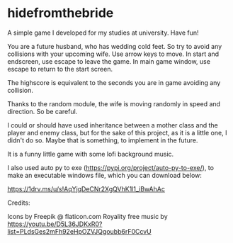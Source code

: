 # hidefromthebride
A simple game I developed for my studies at university. Have fun!

You are a future husband, who has wedding cold feet. So try to avoid any collisions with your upcoming wife.
Use arrow keys to move.
In start and endscreen, use escape to leave the game.
In main game window, use escape to return to the start screen.

The highscore is equivalent to the seconds you are in game avoiding any collision.

Thanks to the random module, the wife is moving randomly in speed and direction. So be careful.

I could or should have used inheritance between a mother class and the player and enemy class, but for the sake of this project, as it is a little one, I didn't do so.
Maybe that is something, to implement in the future.

It is a funny little game with some lofi background music.

I also used auto py to exe (https://pypi.org/project/auto-py-to-exe/), to make an executable windows file, which you can download below:

https://1drv.ms/u/s!AqYjqDeCNr2XgQVhK1l1_iBwAhAc





Credits:

Icons by Freepik @ flaticon.com
Royality free music by https://youtu.be/D5L36JDKxR0?list=PLdsGes2mFh92eHpOZVJQgoubb6rF0CcvU


